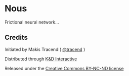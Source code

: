 # Nous

Frictional neural network...


## Credits

Initiated by Makis Tracend ( [@tracend](http://tracend.me/) )

Distributed through [K&D Interactive](http://kdi.co/)

Released under the [Creative Commons BY-NC-ND license](http://creativecommons.org/licenses/by-nc-nd/3.0/)
